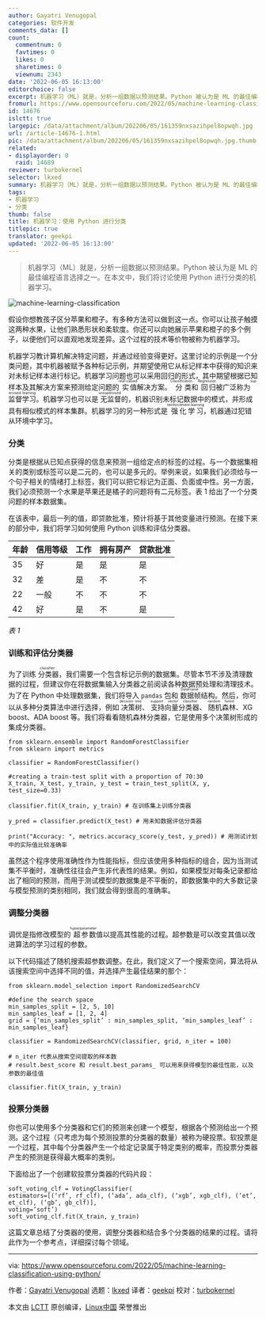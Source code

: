 ```yaml
---
author: Gayatri Venugopal
categories: 软件开发
comments_data: []
count:
  commentnum: 0
  favtimes: 0
  likes: 0
  sharetimes: 0
  viewnum: 2343
date: '2022-06-05 16:13:00'
editorchoice: false
excerpt: 机器学习（ML）就是，分析一组数据以预测结果。Python 被认为是 ML 的最佳编程语言选择之一。在本文中，我们将讨论使用 Python 进行分类的机器学习。
fromurl: https://www.opensourceforu.com/2022/05/machine-learning-classification-using-python/
id: 14676
islctt: true
largepic: /data/attachment/album/202206/05/161359nxsazihpel8opwqh.jpg
url: /article-14676-1.html
pic: /data/attachment/album/202206/05/161359nxsazihpel8opwqh.jpg.thumb.jpg
related:
- displayorder: 0
  raid: 14689
reviewer: turbokernel
selector: lkxed
summary: 机器学习（ML）就是，分析一组数据以预测结果。Python 被认为是 ML 的最佳编程语言选择之一。在本文中，我们将讨论使用 Python 进行分类的机器学习。
tags:
- 机器学习
- 分类
thumb: false
title: 机器学习：使用 Python 进行分类
titlepic: true
translator: geekpi
updated: '2022-06-05 16:13:00'
---
```



> 
> 机器学习（ML）就是，分析一组数据以预测结果。Python 被认为是 ML 的最佳编程语言选择之一。在本文中，我们将讨论使用 Python 进行分类的机器学习。
> 
> 
> 


![machine-learning-classification](/data/attachment/album/202206/05/161359nxsazihpel8opwqh.jpg)


假设你想教孩子区分苹果和橙子。有多种方法可以做到这一点。你可以让孩子触摸这两种水果，让他们熟悉形状和柔软度。你还可以向她展示苹果和橙子的多个例子，以便他们可以直观地发现差异。这个过程的技术等价物被称为机器学习。


机器学习教计算机解决特定问题，并通过经验变得更好。这里讨论的示例是一个分类问题，其中机器被赋予各种标记示例，并期望使用它从标记样本中获得的知识来对未标记样本进行标记。机器学习问题也可以采用回归的形式，其中期望根据已知样本及其解决方案来预测给定问题的<ruby> 实值 <rt>  real-valued </rt></ruby>解决方案。<ruby> 分类 <rt>  Classification </rt></ruby>和<ruby> 回归 <rt>  Regression </rt></ruby>被广泛称为<ruby> 监督学习 <rt>  supervised learning </rt></ruby>。机器学习也可以是<ruby> 无监督 <rt>  unsupervised </rt></ruby>的，机器识别未标记数据中的模式，并形成具有相似模式的样本集群。机器学习的另一种形式是<ruby> 强化学习 <rt>  reinforcement learning </rt></ruby>，机器通过犯错从环境中学习。


### 分类


分类是根据从已知点获得的信息来预测一组给定点的标签的过程。与一个数据集相关的类别或标签可以是二元的，也可以是多元的。举例来说，如果我们必须给与一个句子相关的情绪打上标签，我们可以把它标记为正面、负面或中性。另一方面，我们必须预测一个水果是苹果还是橘子的问题将有二元标签。表 1 给出了一个分类问题的样本数据集。


在该表中，最后一列的值，即贷款批准，预计将基于其他变量进行预测。在接下来的部分中，我们将学习如何使用 Python 训练和评估分类器。




| 年龄 | 信用等级 | 工作 | 拥有房产 | 贷款批准 |
| --- | --- | --- | --- | --- |
| 35 | 好 | 是 | 是 | 是 |
| 32 | 差 | 是 | 不 | 不 |
| 22 | 一般 | 不 | 不 | 不 |
| 42 | 好 | 是 | 不 | 是 |


*表 1*


### 训练和评估分类器


为了训练<ruby> 分类器 <rt>  classifier </rt></ruby>，我们需要一个包含标记示例的数据集。尽管本节不涉及清理数据的过程，但建议你在将数据集输入分类器之前阅读各种数据预处理和清理技术。为了在 Python 中处理数据集，我们将导入 `pandas` 包和<ruby> 数据帧 <rt>  DataFrame </rt></ruby>结构。然后，你可以从多种分类算法中进行选择，例如<ruby> 决策树 <rt>  decision tree </rt></ruby>、<ruby> 支持向量分类器 <rt>  support vector classifier </rt></ruby>、<ruby> 随机森林 <rt>  random forest </rt></ruby>、XG boost、ADA boost 等。我们将看看随机森林分类器，它是使用多个决策树形成的集成分类器。



```
from sklearn.ensemble import RandomForestClassifier
from sklearn import metrics
 
classifier = RandomForestClassifier()
 
#creating a train-test split with a proportion of 70:30
X_train, X_test, y_train, y_test = train_test_split(X, y, test_size=0.33)
 
classifier.fit(X_train, y_train) # 在训练集上训练分类器
 
y_pred = classifier.predict(X_test) # 用未知数据评估分类器
 
print("Accuracy: ", metrics.accuracy_score(y_test, y_pred)) # 用测试计划中的实际值比较准确率

```

虽然这个程序使用准确性作为性能指标，但应该使用多种指标的组合，因为当测试集不平衡时，准确性往往会产生非代表性的结果。例如，如果模型对每条记录都给出了相同的预测，而用于测试模型的数据集是不平衡的，即数据集中的大多数记录与模型预测的类别相同，我们就会得到很高的准确率。


### 调整分类器


调优是指修改模型的<ruby> 超参数 <rt>  hyperparameter </rt></ruby>值以提高其性能的过程。超参数是可以改变其值以改进算法的学习过程的参数。


以下代码描述了随机搜索超参数调整。在此，我们定义了一个搜索空间，算法将从该搜索空间中选择不同的值，并选择产生最佳结果的那个：



```
from sklearn.model_selection import RandomizedSearchCV

#define the search space
min_samples_split = [2, 5, 10]
min_samples_leaf = [1, 2, 4]
grid = {‘min_samples_split’ : min_samples_split, ‘min_samples_leaf’ : min_samples_leaf}

classifier = RandomizedSearchCV(classifier, grid, n_iter = 100)

# n_iter 代表从搜索空间提取的样本数
# result.best_score 和 result.best_params_ 可以用来获得模型的最佳性能，以及参数的最佳值

classifier.fit(X_train, y_train)

```

### 投票分类器


你也可以使用多个分类器和它们的预测来创建一个模型，根据各个预测给出一个预测。这个过程（只考虑为每个预测投票的分类器的数量）被称为硬投票。软投票是一个过程，其中每个分类器产生一个给定记录属于特定类别的概率，而投票分类器产生的预测是获得最大概率的类别。


下面给出了一个创建软投票分类器的代码片段：



```
soft_voting_clf = VotingClassifier(
estimators=[(‘rf’, rf_clf), (‘ada’, ada_clf), (‘xgb’, xgb_clf), (‘et’, et_clf), (‘gb’, gb_clf)],
voting=’soft’)
soft_voting_clf.fit(X_train, y_train)

```

这篇文章总结了分类器的使用，调整分类器和结合多个分类器的结果的过程。请将此作为一个参考点，详细探讨每个领域。




---


via: <https://www.opensourceforu.com/2022/05/machine-learning-classification-using-python/>


作者：[Gayatri Venugopal](https://www.opensourceforu.com/author/gayatri-venugopal/) 选题：[lkxed](https://github.com/lkxed) 译者：[geekpi](https://github.com/geekpi) 校对：[turbokernel](https://github.com/turbokernel)


本文由 [LCTT](https://github.com/LCTT/TranslateProject) 原创编译，[Linux中国](https://linux.cn/) 荣誉推出